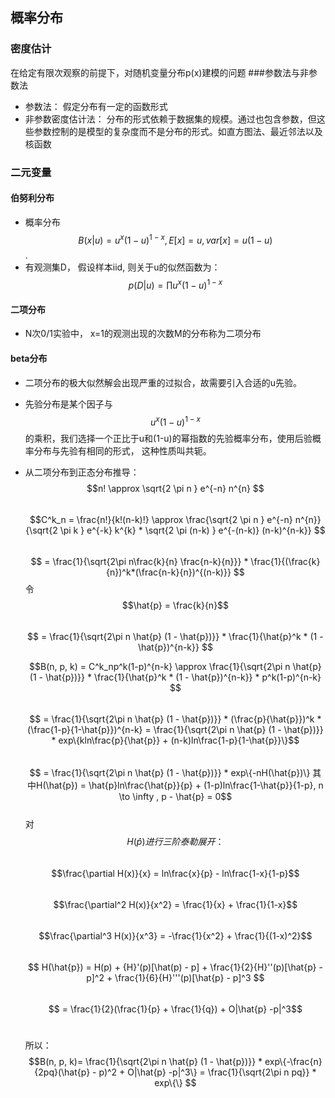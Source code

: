 ## 概率分布
### 密度估计
在给定有限次观察的前提下，对随机变量分布p(x)建模的问题
###参数法与非参数法
- 参数法： 假定分布有一定的函数形式
- 非参数密度估计法： 分布的形式依赖于数据集的规模。通过也包含参数，但这些参数控制的是模型的复杂度而不是分布的形式。如直方图法、最近邻法以及核函数

### 二元变量

#### 伯努利分布
- 概率分布 $$B(x|u) = u^x(1-u)^{1-x} , E[x] = u, var[x] = u(1 - u)$$. 
- 有观测集D， 假设样本iid, 则关于u的似然函数为： $$p(D|u) = \prod u^x(1-u)^{1-x} $$

#### 二项分布
- N次0/1实验中， x=1的观测出现的次数M的分布称为二项分布

#### beta分布
- 二项分布的极大似然解会出现严重的过拟合，故需要引入合适的u先验。
- 先验分布是某个因子与$$u^x(1-u)^{1-x}$$的乘积，我们选择一个正比于u和(1-u)的幂指数的先验概率分布，使用后验概率分布与先验有相同的形式， 这种性质叫共轭。
- 从二项分布到正态分布推导： <br/>
  $$n! \approx \sqrt{2 \pi n } e^{-n} n^{n}  $$ <br/>
  $$C^k_n = \frac{n!}{k!(n-k)!}  \approx \frac{\sqrt{2 \pi n } e^{-n} n^{n}}{\sqrt{2 \pi k } e^{-k} k^{k} * \sqrt{2 \pi (n-k) } e^{-(n-k)} (n-k)^{n-k}} $$ <br/>
    $$ = \frac{1}{\sqrt{2\pi n\frac{k}{n} \frac{n-k}{n}}} * \frac{1}{(\frac{k}{n})^k*(\frac{n-k}{n})^{(n-k)}} $$  令 $$\hat{p} = \frac{k}{n}$$ <br/>
    $$ = \frac{1}{\sqrt{2\pi n \hat{p} (1 - \hat{p})}} * \frac{1}{\hat{p}^k * (1 - \hat{p})^{n-k}} $$
    
  $$B(n, p, k) = C^k_np^k(1-p)^{n-k} \approx \frac{1}{\sqrt{2\pi n \hat{p} (1 - \hat{p})}} * \frac{1}{\hat{p}^k * (1 - \hat{p})^{n-k}} * p^k(1-p)^{n-k} $$ <br/>
  $$ = \frac{1}{\sqrt{2\pi n \hat{p} (1 - \hat{p})}} * (\frac{p}{\hat{p}})^k * (\frac{1-p}{1-\hat{p}})^{n-k} = \frac{1}{\sqrt{2\pi n \hat{p} (1 - \hat{p})}} * exp\{kln\frac{p}{\hat{p}} + (n-k)ln\frac{1-p}{1-\hat{p}}\}$$ </br>
  $$ = \frac{1}{\sqrt{2\pi n \hat{p} (1 - \hat{p})}} * exp\{-nH(\hat{p})\}   其中H(\hat{p}) = \hat{p}ln\frac{\hat{p}}{p} + (1-p)ln\frac{1-\hat{p}}{1-p}, n \to \infty ,  p - \hat{p} = 0$$ <br/>
  对$$H(\hat{p})进行三阶泰勒展开：$$<br/>
  $$\frac{\partial H(x)}{x} = ln\frac{x}{p} - ln\frac{1-x}{1-p}$$ <br/>
  $$\frac{\partial^2 H(x)}{x^2} = \frac{1}{x} + \frac{1}{1-x}$$ <br/> 
  $$\frac{\partial^3 H(x)}{x^3} = -\frac{1}{x^2} + \frac{1}{(1-x)^2}$$ <br/> 
  $$ H(\hat{p}) = H(p) + {H}'(p)[\hat(p) - p] + \frac{1}{2}{H}''(p)[\hat{p} - p]^2 + \frac{1}{6}{H}'''(p)[\hat{p} - p]^3 $$ <br/>
  $$ = \frac{1}{2}(\frac{1}{p} + \frac{1}{q}) + O|\hat{p} -p|^3$$ <br/>
  
  所以：
  $$B(n, p, k)= \frac{1}{\sqrt{2\pi n \hat{p} (1 - \hat{p})}} * exp\{-\frac{n}{2pq}(\hat{p} - p)^2 + O|\hat{p} -p|^3\} = \frac{1}{\sqrt{2\pi n pq}} * exp\{\} $$
  


  